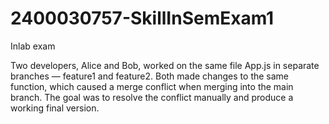 # 2400030757-SkillInSemExam1
Inlab exam

Two developers, Alice and Bob, worked on the same file App.js in separate branches — feature1 and feature2.
Both made changes to the same function, which caused a merge conflict when merging into the main branch.
The goal was to resolve the conflict manually and produce a working final version.
